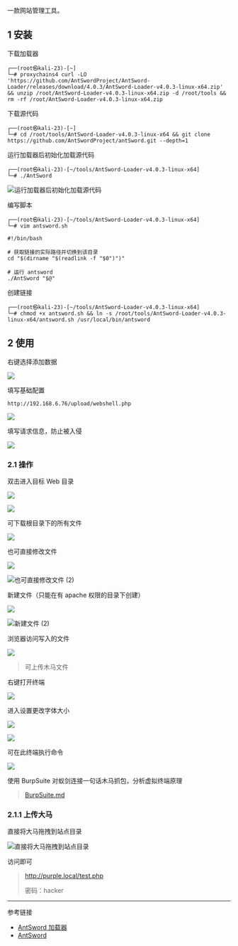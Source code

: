 一款网站管理工具。

## 1 安装

下载加载器

```shell
┌──(root㉿kali-23)-[~]
└─# proxychains4 curl -LO 'https://github.com/AntSwordProject/AntSword-Loader/releases/download/4.0.3/AntSword-Loader-v4.0.3-linux-x64.zip'  && unzip /root/AntSword-Loader-v4.0.3-linux-x64.zip -d /root/tools && rm -rf /root/AntSword-Loader-v4.0.3-linux-x64.zip
```

下载源代码

```shell
┌──(root㉿kali-23)-[~]
└─# cd /root/tools/AntSword-Loader-v4.0.3-linux-x64 && git clone https://github.com/AntSwordProject/antSword.git --depth=1
```

运行加载器后初始化加载源代码

```shell
┌──(root㉿kali-23)-[~/tools/AntSword-Loader-v4.0.3-linux-x64]
└─# ./AntSword
```

![运行加载器后初始化加载源代码](./../../../images/AntSword/%E8%BF%90%E8%A1%8C%E5%8A%A0%E8%BD%BD%E5%99%A8%E5%90%8E%E5%88%9D%E5%A7%8B%E5%8C%96%E5%8A%A0%E8%BD%BD%E6%BA%90%E4%BB%A3%E7%A0%81.png)

编写脚本

```shell
┌──(root㉿kali-23)-[~/tools/AntSword-Loader-v4.0.3-linux-x64]
└─# vim antsword.sh
```

```shell
#!/bin/bash

# 获取链接的实际路径并切换到该目录
cd "$(dirname "$(readlink -f "$0")")"

# 运行 antsword
./AntSword "$@"
```

创建链接

```shell
┌──(root㉿kali-23)-[~/tools/AntSword-Loader-v4.0.3-linux-x64]
└─# chmod +x antsword.sh && ln -s /root/tools/AntSword-Loader-v4.0.3-linux-x64/antsword.sh /usr/local/bin/antsword
```

## 2 使用

右键选择添加数据

![](./../../../images/AntSword/%E5%8F%B3%E9%94%AE%E9%80%89%E6%8B%A9%E6%B7%BB%E5%8A%A0%E6%95%B0%E6%8D%AE.png)

填写基础配置

```
http://192.168.6.76/upload/webshell.php
```

![](./../../../images/AntSword/%E5%A1%AB%E5%86%99%E5%9F%BA%E7%A1%80%E9%85%8D%E7%BD%AE.png)

填写请求信息，防止被入侵

![](./../../../images/AntSword/%E5%A1%AB%E5%86%99%E8%AF%B7%E6%B1%82%E4%BF%A1%E6%81%AF%EF%BC%8C%E9%98%B2%E6%AD%A2%E8%A2%AB%E5%85%A5%E4%BE%B5.png)

### 2.1 操作

双击进入目标 Web 目录

![](./../../../images/AntSword/%E5%8F%8C%E5%87%BB%E8%BF%9B%E5%85%A5%E7%9B%AE%E6%A0%87%20Web%20%E7%9B%AE%E5%BD%95%20(1).png)

![](./../../../images/AntSword/%E5%8F%8C%E5%87%BB%E8%BF%9B%E5%85%A5%E7%9B%AE%E6%A0%87%20Web%20%E7%9B%AE%E5%BD%95%20(2).png)

可下载根目录下的所有文件

![](./../../../images/AntSword/%E5%8F%AF%E4%B8%8B%E8%BD%BD%E6%A0%B9%E7%9B%AE%E5%BD%95%E4%B8%8B%E7%9A%84%E6%89%80%E6%9C%89%E6%96%87%E4%BB%B6.png)

也可直接修改文件

![](./../../../images/AntSword/%E4%B9%9F%E5%8F%AF%E7%9B%B4%E6%8E%A5%E4%BF%AE%E6%94%B9%E6%96%87%E4%BB%B6%20(1).png)

![也可直接修改文件 (2)](./../../../images/AntSword/%E4%B9%9F%E5%8F%AF%E7%9B%B4%E6%8E%A5%E4%BF%AE%E6%94%B9%E6%96%87%E4%BB%B6%20(2).png)

新建文件（只能在有 apache 权限的目录下创建）

![](./../../../images/AntSword/%E6%96%B0%E5%BB%BA%E6%96%87%E4%BB%B6%20(1).png)

![新建文件 (2)](./../../../images/AntSword/%E6%96%B0%E5%BB%BA%E6%96%87%E4%BB%B6%20(2).png)

浏览器访问写入的文件

![](./../../../images/AntSword/%E6%B5%8F%E8%A7%88%E5%99%A8%E8%AE%BF%E9%97%AE%E5%86%99%E5%85%A5%E7%9A%84%E6%96%87%E4%BB%B6.png)

> 可上传木马文件

右键打开终端

![](./../../../images/AntSword/%E5%8F%B3%E9%94%AE%E6%89%93%E5%BC%80%E7%BB%88%E7%AB%AF.png)

进入设置更改字体大小

![](./../../../images/AntSword/%E8%BF%9B%E5%85%A5%E8%AE%BE%E7%BD%AE%E6%9B%B4%E6%94%B9%E5%AD%97%E4%BD%93%E5%A4%A7%E5%B0%8F%20(1).png)

![](./../../../images/AntSword/%E8%BF%9B%E5%85%A5%E8%AE%BE%E7%BD%AE%E6%9B%B4%E6%94%B9%E5%AD%97%E4%BD%93%E5%A4%A7%E5%B0%8F%20(2).png)

可在此终端执行命令

![](./../../../images/AntSword/%E5%8F%AF%E5%9C%A8%E6%AD%A4%E7%BB%88%E7%AB%AF%E6%89%A7%E8%A1%8C%E5%91%BD%E4%BB%A4.png)

使用 BurpSuite 对蚁剑连接一句话木马抓包，分析虚拟终端原理

> [BurpSuite.md](..\..\03-Web程序\BurpSuite\BurpSuite.md) 

### 2.1.1 上传大马

直接将大马拖拽到站点目录

![直接将大马拖拽到站点目录](./../../../images/AntSword/%E7%9B%B4%E6%8E%A5%E5%B0%86%E5%A4%A7%E9%A9%AC%E6%8B%96%E6%8B%BD%E5%88%B0%E7%AB%99%E7%82%B9%E7%9B%AE%E5%BD%95.png)

访问即可

>http://purple.local/test.php
>
>密码：hacker

---

参考链接

- [AntSword 加载器](https://github.com/AntSwordProject/AntSword-Loader)
- [AntSword](https://github.com/AntSwordProject/antSword)